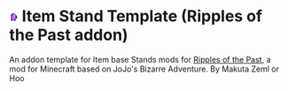 # ![Item Stand Template](src/main/resources/assets/rotp_item_stand/textures/power/item_stand.png) Item Stand Template (Ripples of the Past addon) 
An addon template for Item base Stands mods for [Ripples of the Past](https://github.com/StandoByte/Ripples-of-the-Past), a mod for Minecraft based on JoJo's Bizarre Adventure.
By Makuta Zeml or Hoo 


